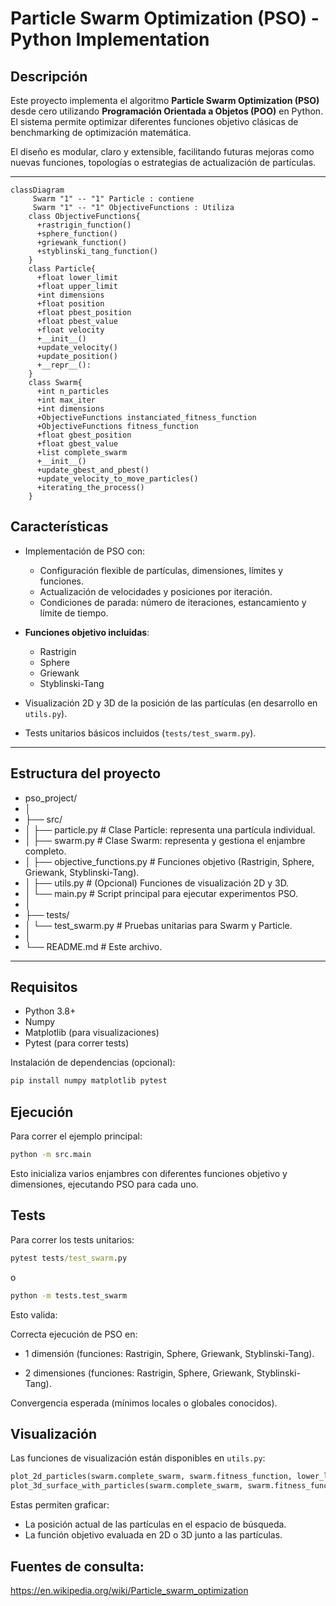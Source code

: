 # Particle Swarm Optimization (PSO) - Python Implementation

## Descripción

Este proyecto implementa el algoritmo **Particle Swarm Optimization (PSO)** desde cero utilizando **Programación Orientada a Objetos (POO)** en Python.  
El sistema permite optimizar diferentes funciones objetivo clásicas de benchmarking de optimización matemática.

El diseño es modular, claro y extensible, facilitando futuras mejoras como nuevas funciones, topologías o estrategias de actualización de partículas.

---

     
```mermaid
classDiagram
     Swarm "1" -- "1" Particle : contiene
     Swarm "1" -- "1" ObjectiveFunctions : Utiliza
    class ObjectiveFunctions{
      +rastrigin_function()
      +sphere_function()
      +griewank_function()
      +styblinski_tang_function()
    }
    class Particle{
      +float lower_limit
      +float upper_limit
      +int dimensions
      +float position
      +float pbest_position
      +float pbest_value
      +float velocity
      +__init__()
      +update_velocity()
      +update_position()
      +__repr__():
    }
    class Swarm{
      +int n_particles
      +int max_iter
      +int dimensions
      +ObjectiveFunctions instanciated_fitness_function 
      +ObjectiveFunctions fitness_function
      +float gbest_position 
      +float gbest_value
      +list complete_swarm
      +__init__()
      +update_gbest_and_pbest()
      +update_velocity_to_move_particles()
      +iterating_the_process()
    }
```
## Características

- Implementación de PSO con:
  - Configuración flexible de partículas, dimensiones, límites y funciones.
  - Actualización de velocidades y posiciones por iteración.
  - Condiciones de parada: número de iteraciones, estancamiento y límite de tiempo.

- **Funciones objetivo incluidas**:
  - Rastrigin
  - Sphere
  - Griewank
  - Styblinski-Tang

- Visualización 2D y 3D de la posición de las partículas (en desarrollo en `utils.py`).

- Tests unitarios básicos incluidos (`tests/test_swarm.py`).

---

## Estructura del proyecto

- pso_project/
- │
- ├── src/
- │ ├── particle.py # Clase Particle: representa una partícula individual.
- │ ├── swarm.py # Clase Swarm: representa y gestiona el enjambre completo.
- │ ├── objective_functions.py # Funciones objetivo (Rastrigin, Sphere, Griewank, Styblinski-Tang).
- │ ├── utils.py # (Opcional) Funciones de visualización 2D y 3D.
- │ └── main.py # Script principal para ejecutar experimentos PSO.
- │
- ├── tests/
- │ └── test_swarm.py # Pruebas unitarias para Swarm y Particle.
- │
- └── README.md # Este archivo.

---

## Requisitos

- Python 3.8+
- Numpy
- Matplotlib (para visualizaciones)
- Pytest (para correr tests)

Instalación de dependencias (opcional):

```bash
pip install numpy matplotlib pytest
```

## Ejecución

Para correr el ejemplo principal:

```bash
python -m src.main
```

Esto inicializa varios enjambres con diferentes funciones objetivo y dimensiones, ejecutando PSO para cada uno.

## Tests
Para correr los tests unitarios:
```cmd
pytest tests/test_swarm.py
```
o
```cmd
python -m tests.test_swarm
```
Esto valida:

Correcta ejecución de PSO en:

- 1 dimensión (funciones: Rastrigin, Sphere, Griewank, Styblinski-Tang).

- 2 dimensiones (funciones: Rastrigin, Sphere, Griewank, Styblinski-Tang).

Convergencia esperada (mínimos locales o globales conocidos).

## Visualización

Las funciones de visualización están disponibles en `utils.py`:

```python
plot_2d_particles(swarm.complete_swarm, swarm.fitness_function, lower_limit, upper_limit)
plot_3d_surface_with_particles(swarm.complete_swarm, swarm.fitness_function, lower_limit, upper_limit)
```
Estas permiten graficar:

- La posición actual de las partículas en el espacio de búsqueda.
- La función objetivo evaluada en 2D o 3D junto a las partículas.

## Fuentes de consulta: 
https://en.wikipedia.org/wiki/Particle_swarm_optimization
